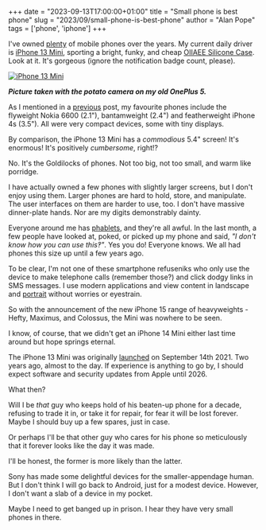 +++
date = "2023-09-13T17:00:00+01:00"
title = "Small phone is best phone"
slug = "2023/09/small-phone-is-best-phone"
author = "Alan Pope"
tags = ['phone', 'iphone']
+++

I've owned [plenty](/blog/2023/09/every-cellphone-i-have-owned) of mobile phones over the years. My current daily driver is [iPhone 13 Mini](https://www.apple.com/uk/shop/buy-iphone/iphone-13), sporting a bright, funky, and cheap [OIIAEE Silicone Case](https://geni.us/oAKn0). Look at it. It's gorgeous (ignore the notification badge count, please).

[![iPhone 13 Mini](/blog/images/2023-09-13/iphone13mini.jpg)](/blog/images/2023-09-13/iphone13mini.jpg)

___Picture taken with the potato camera on my old OnePlus 5.___

As I mentioned in a [previous](/blog/2023/09/every-cellphone-i-have-owned) post, my favourite phones include the flyweight Nokia 6600 (2.1"), bantamweight (2.4") and featherweight iPhone 4s (3.5"). All were very compact devices, some with tiny displays. 

By comparison, the iPhone 13 Mini has a *commodious* 5.4" screen! It's enormous! It's positively *cumbersome*, right!?

No. It's the Goldilocks of phones. Not too big, not too small, and warm like porridge.

I have actually owned a few phones with slightly larger screens, but I don't enjoy using them. Larger phones are hard to hold, store, and manipulate. The user interfaces on them are harder to use, too. I don't have massive dinner-plate hands. Nor are my digits demonstrably dainty. 

Everyone around me has [phablets](https://en.wikipedia.org/wiki/Phablet), and they're all awful. In the last month, a few people have looked at, poked, or picked up my phone and said, *"I don't know how you can use this‽"*. Yes you do! Everyone knows. We all had phones this size up until a few years ago. 

To be clear, I'm not one of these smartphone refuseniks who only use the device to make telephone calls (remember those?) and click dodgy links in SMS messages. I use modern applications and view content in landscape and [portrait](https://youtu.be/f2picMQC-9E?si=vQ6ToAM-5fjCRX6R) without worries or eyestrain.

So with the announcement of the new iPhone 15 range of heavyweights - Hefty, Maximus, and Colossus, the Mini was nowhere to be seen.

I know, of course, that we didn't get an iPhone 14 Mini either last time around but hope springs eternal.

The iPhone 13 Mini was originally [launched](https://www.apple.com/uk/newsroom/2021/09/apple-introduces-iphone-13-and-iphone-13-mini/) on September 14th 2021. Two years ago, almost to the day. If experience is anything to go by, I should expect software and security updates from Apple until 2026.

What then? 

Will I be *that* guy who keeps hold of his beaten-up phone for a decade, refusing to trade it in, or take it for repair, for fear it will be lost forever. Maybe I should buy up a few spares, just in case. 

Or perhaps I'll be that other guy who cares for his phone so meticulously that it forever looks like the day it was made.

I'll be honest, the former is more likely than the latter.

Sony has made some delightful devices for the smaller-appendage human. But I don't think I will go back to Android, just for a modest device. However, I don't want a slab of a device in my pocket.

Maybe I need to get banged up in prison. I hear they have very small phones in there.